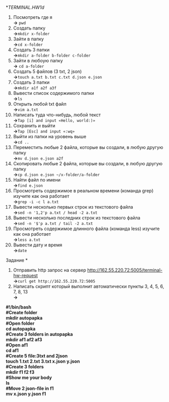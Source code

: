**TERMINAL.HW1d*
1) Посмотреть где я<br> **->** `pwd`
2) Создать папку<br> **->**`mkdir x-folder`
3) Зайти в папку<br> **->**`cd x-folder`
4) Создать 3 папки<br> **->**`mkdir a-folder b-folder c-folder`
5) Зайти в любоую папку<br> **->** `cd a-folder`
6) Создать 5 файлов (3 txt, 2 json)<br> **->**`touch a.txt b.txt c.txt d.json e.json`
7) Создать 3 папки<br> **->**`mkdir a1f a2f a3f`
8) Вывести список содержимого папки<br> **->**`ls`
9) Открыть любой txt файл<br> **->**`vim a.txt`
10) Написать туда что-нибудь, любой текст<br> **->**`Tap [i] and input «Hello, world:)»`
11) Сохранить и выйти<br> **->**`Tap [Esc] and input «:wq»`
12) Выйти из папки на уровень выше<br> **->**`cd ..`
13) Переместить любые 2 файла, которые вы создали, в любую другую папку<br> **->**`mv d.json e.json a2f`
14) Скопировать любые 2 файла, которые вы создали, в любую другую папку<br> **->**`cp d.json e.json ~/x-folder/a-folder`
15) Найти файл по имени<br> **->**`find e.json`
16) Просмотреть содержимое в реальном времени (команда grep) изучите как она работает<br> **->**`grep -i -c l a.txt`
17) Вывести несколько первых строк из текстового файла<br> **->**`sed -n '1,2'p a.txt / head -2 a.txt`
18) Вывести несколько последних строк из текстового файла<br> **->**`sed -n '$'p a.txt / tail -2 a.txt` 
19) Просмотреть содержимое длинного файла (команда less) изучите как она работает<br> **->**`less a.txt`
20) Вывести дату и время<br> **->**`date`


Задание *
1) Отправить http запрос на сервер http://162.55.220.72:5005/terminal-hw-request<br> **->**`curl get http://162.55.220.72:5005`
2) Написать скрипт который выполнит автоматически пункты 3, 4, 5, 6, 7, 8, 13<br> **->**

**#!/bin/bash<br>
#Create folder<br>
mkdir autopapka<br>
#Open folder<br>
cd autopapka<br>
#Create 3 folders in autopapka<br>
mkdir af1 af2 af3<br>
#Open af1<br>
cd af1<br>
#Create 5 file:3txt and 2json<br>
touch 1.txt 2.txt 3.txt x.json y.json<br>
#Create 3 folders<br>
mkdir f1 f2 f3<br>
#Show me your body<br>
ls<br>
#Move 2 json-file in f1<br>
mv x.json y.json f1<br>**

